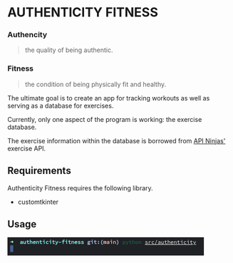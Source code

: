 # AUTHENTICITY FITNESS

### Authencity

> the quality of being authentic.

### Fitness

> the condition of being physically fit and healthy.

The ultimate goal is to create an app for tracking workouts as well as serving as a database for exercises.

Currently, only one aspect of the program is working: the exercise database.

The exercise information within the database is borrowed from [API Ninjas'](https://www.api-ninjas.com) exercise API.

## Requirements

Authenticity Fitness requires the following library.

* customtkinter

## Usage

![Usage](Usage.png)
